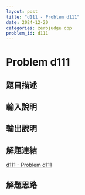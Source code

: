 ```yaml
---
layout: post
title: "d111 - Problem d111"
date: 2024-12-20
categories: zerojudge cpp
problem_id: d111
---
```


# Problem d111

## 題目描述



## 輸入說明



## 輸出說明



## 解題連結

[d111 - Problem d111](https://zerojudge.tw/ShowProblem?problemid=d111)

## 解題思路

